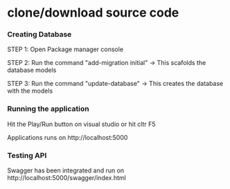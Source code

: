 # clone/download source code

### Creating Database
STEP 1: Open Package manager console

STEP 2: Run the command "add-migration initial" -> This scafolds the database models

STEP 3: Run the command "update-database" -> This creates the database with the models

### Running the application
Hit the Play/Run button on visual studio or hit cltr F5

Applications runs on http://localhost:5000

### Testing API
Swagger has been integrated and run on http://localhost:5000/swagger/index.html

